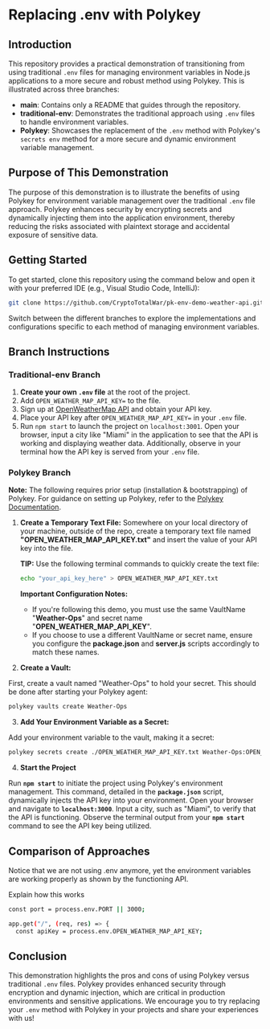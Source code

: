 # Replacing .env with Polykey

## Introduction

This repository provides a practical demonstration of transitioning from using traditional `.env` files for managing environment variables in Node.js applications to a more secure and robust method using Polykey. This is illustrated across three branches:

- **main**: Contains only a README that guides through the repository.
- **traditional-env**: Demonstrates the traditional approach using `.env` files to handle environment variables.
- **Polykey**: Showcases the replacement of the `.env` method with Polykey's `secrets env` method for a more secure and dynamic environment variable management.

## Purpose of This Demonstration

The purpose of this demonstration is to illustrate the benefits of using Polykey for environment variable management over the traditional `.env` file approach. Polykey enhances security by encrypting secrets and dynamically injecting them into the application environment, thereby reducing the risks associated with plaintext storage and accidental exposure of sensitive data.

## Getting Started

To get started, clone this repository using the command below and open it with your preferred IDE (e.g., Visual Studio Code, IntelliJ):

```bash
git clone https://github.com/CryptoTotalWar/pk-env-demo-weather-api.git
```

Switch between the different branches to explore the implementations and configurations specific to each method of managing environment variables.

## Branch Instructions

### Traditional-env Branch

1. **Create your own `.env` file** at the root of the project.
2. Add `OPEN_WEATHER_MAP_API_KEY=` to the file.
3. Sign up at [OpenWeatherMap API](https://openweathermap.org/api) and obtain your API key.
4. Place your API key after `OPEN_WEATHER_MAP_API_KEY=` in your `.env` file.
5. Run `npm start` to launch the project on `localhost:3001`. Open your browser, input a city like "Miami" in the application to see that the API is working and displaying weather data. Additionally, observe in your terminal how the API key is served from your `.env` file.

### Polykey Branch

**Note:** The following requires prior setup (installation & bootstrapping) of Polykey. For guidance on setting up Polykey, refer to the [Polykey Documentation](https://polykey.com/docs/tutorials/polykey-cli/).

1. **Create a Temporary Text File:**
   Somewhere on your local directory of your machine, outside of the repo, create a temporary text file named **"OPEN_WEATHER_MAP_API_KEY.txt"** and insert the value of your API key into the file.

   **TIP:** Use the following terminal commands to quickly create the text file:

   ```bash
   echo "your_api_key_here" > OPEN_WEATHER_MAP_API_KEY.txt
   ```

   **Important Configuration Notes:**

   - If you're following this demo, you must use the same VaultName "**Weather-Ops**" and secret name "**OPEN_WEATHER_MAP_API_KEY**".
   - If you choose to use a different VaultName or secret name, ensure you configure the **package.json** and **server.js** scripts accordingly to match these names.

2. **Create a Vault:**

First, create a vault named "Weather-Ops" to hold your secret. This should be done after starting your Polykey agent:

```bash
polykey vaults create Weather-Ops
```

3. **Add Your Environment Variable as a Secret:**

Add your environment variable to the vault, making it a secret:

```bash
polykey secrets create ./OPEN_WEATHER_MAP_API_KEY.txt Weather-Ops:OPEN_WEATHER_MAP_API_KEY
```

4. **Start the Project**

Run **`npm start`** to initiate the project using Polykey's environment management. This command, detailed in the **`package.json`** script, dynamically injects the API key into your environment. Open your browser and navigate to **`localhost:3000`**. Input a city, such as "Miami", to verify that the API is functioning. Observe the terminal output from your **`npm start`** command to see the API key being utilized.

## Comparison of Approaches

Notice that we are not using .env anymore, yet the environment variables are working properly as shown by the functioning API.

Explain how this works

```bash
const port = process.env.PORT || 3000;

app.get("/", (req, res) => {
  const apiKey = process.env.OPEN_WEATHER_MAP_API_KEY;
```

## Conclusion

This demonstration highlights the pros and cons of using Polykey versus traditional `.env` files. Polykey provides enhanced security through encryption and dynamic injection, which are critical in production environments and sensitive applications. We encourage you to try replacing your `.env` method with Polykey in your projects and share your experiences with us!
